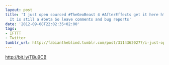 ```yaml
---
layout: post
title: 'I just open sourced #TheGeoBeast 4 #AfterEffects get it here http://t.co/qLunN6Ux
  It is still a #beta So leave comments and bug reports'
date: '2012-09-08T22:02:35+02:00'
tags:
- IFTTT
- Twitter
tumblr_url: http://fabiantheblind.tumblr.com/post/31143620277/i-just-open-sourced-thegeobeast-4-aftereffects-get-it
---
```

http://bit.ly/TBu9CB
